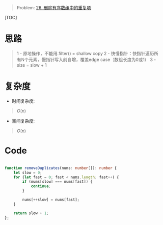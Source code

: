> Problem: [26. 删除有序数组中的重复项](https://leetcode.cn/problems/remove-duplicates-from-sorted-array/description/)

[TOC]

# 思路
> 1 - 原地操作，不能用.filter() = shallow copy
2 - 快慢指针：快指针遍历所有N个元素，慢指针写入前自增，覆盖edge case（数组长度为0或1）
3 - size = slow + 1

# 复杂度
- 时间复杂度: 
> $O(n)$

- 空间复杂度: 
> $O(n)$

# Code
```TypeScript []

function removeDuplicates(nums: number[]): number {
    let slow = 0;
    for (let fast = 0; fast < nums.length; fast++) {
        if (nums[slow] === nums[fast]) {
            continue;
        }

        nums[++slow] = nums[fast];
    }

    return slow + 1;
};
```
